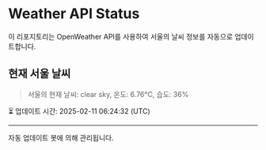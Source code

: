 
# Weather API Status

이 리포지토리는 OpenWeather API를 사용하여 서울의 날씨 정보를 자동으로 업데이트합니다.

## 현재 서울 날씨
> 서울의 현재 날씨: clear sky, 온도: 6.76°C, 습도: 36%

⏳ 업데이트 시간: 2025-02-11 06:24:32 (UTC)

---
자동 업데이트 봇에 의해 관리됩니다.
